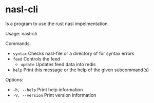 # nasl-cli

Is a program to use the rust nasl impelmentation.


Usage: nasl-cli <COMMAND>

Commands:
- `syntax`  Checks nasl-file or a directory of for syntax errors
- `feed`    Controls the feed
  - `update`  Updates feed data into redis
- `help`    Print this message or the help of the given subcommand(s)

Options:
- `-h, --help`     Print help information
-  `-V, --version`  Print version information

